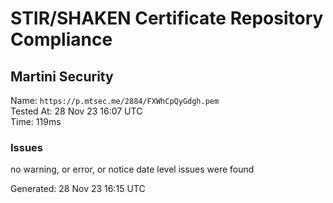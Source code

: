 # STIR/SHAKEN Certificate Repository Compliance

## Martini Security

Name: `https://p.mtsec.me/2884/FXWhCpQyGdgh.pem`\
Tested At: 28 Nov 23 16:07 UTC\
Time: 119ms

### Issues

no warning, or error, or notice date level issues were found

Generated: 28 Nov 23 16:15 UTC